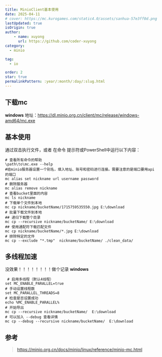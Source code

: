 ```yaml
---
title: MinioClient基本使用
date: 2025-04-11
# cover: https://mc.kurogames.com/static4.0/assets/sanhua-57e3ff0d.png
lastUpdated: true
isOrigin: true
author: 
    - name: xuyong
      url: https://github.com/coder-xuyong
category:
  - minio

tag:
  - io

order: 2
star: true
permalinkPattern: :year/:month/:day/:slug.html
---
```

## 下载mc
**windows**
地址：https://dl.minio.org.cn/client/mc/release/windows-amd64/mc.exe

## 基本使用
通过双击执行文件，或者 在命令 提示符或PowerShell中运行以下内容：
```shell
# 查看所有命令的帮助
\path\to\mc.exe --help
#给minio服务器设置一个别名，填入地址、账号和密码进行连接。需要注意的是端口要用api的端口
mc alias set nickname url username password
# 删除服务器
mc alias remove nickname
# 查看bucket里面的内容
mc ls nickname
# 下载单个文件到本地
mc cp nickname/bucketName/1715759535550.jpg E:\download
# 批量下载文件到本地
## 递归下载整个目录
mc cp --recursive nickname/bucketName/ E:\download
## 使用通配符下载匹配文件
mc cp nickname/bucketName/*.jpg E:\download
# 排除特定的文件
mc cp --exclude "*.tmp"  nickname/bucketName/ ./clean_data/
```

## 多线程加速
没效果！！！！！！！！做个记录
**windows**
```shell
 # 启用多线程（默认4线程）
set MC_ENABLE_PARALLEL=true
# 手动设置线程数
set MC_PARALLEL_THREADS=8 
# 检查是否设置成功
echo %MC_ENABLE_PARALLEL%
# 开始导出
mc cp --recursive nickname/bucketName/  E:\download
# 可以加入 --debug 查看详情
mc cp --debug --recursive nickname/bucketName/  E:\download
```



## 参考
> https://minio.org.cn/docs/minio/linux/reference/minio-mc.html
